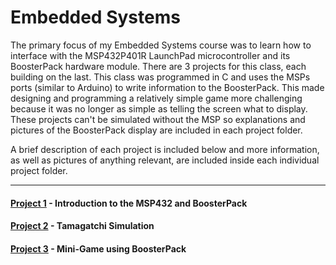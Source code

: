 # Embedded Systems

The primary focus of my Embedded Systems course was to learn how to interface with the MSP432P401R LaunchPad microcontroller and its BoosterPack hardware module. There are 3 projects for this class, each building on the last. This class was programmed in C and uses the MSPs ports (similar to Arduino) to write information to the BoosterPack. This made designing and programming a relatively simple game more challenging because it was no longer as simple as telling the screen what to display. These projects can't be simulated without the MSP so explanations and pictures of the BoosterPack display are included in each project folder.

A brief description of each project is included below and more information, as well as pictures of anything relevant, are included inside each individual project folder.

---

#### [Project 1](./project1/) - Introduction to the MSP432 and BoosterPack

#### [Project 2](./project2/) - Tamagatchi Simulation

#### [Project 3](./project3/) - Mini-Game using BoosterPack